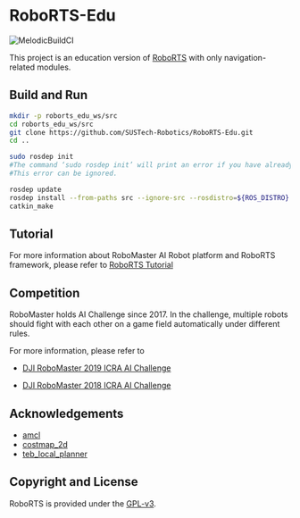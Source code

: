 # RoboRTS-Edu

![MelodicBuildCI](https://github.com/Artinx-Robotics/RoboRTS-Edu/workflows/MelodicBuildCI/badge.svg)

This project is an education version of [RoboRTS](https://github.com/RoboMaster/RoboRTS) with only navigation-related modules.

## Build and Run

```bash
mkdir -p roborts_edu_ws/src
cd roborts_edu_ws/src
git clone https://github.com/SUSTech-Robotics/RoboRTS-Edu.git
cd ..

sudo rosdep init
#The command ‘sudo rosdep init’ will print an error if you have already executed it since installing ROS. 
#This error can be ignored.

rosdep update
rosdep install --from-paths src --ignore-src --rosdistro=${ROS_DISTRO} -y
catkin_make


```

## Tutorial

For more information about RoboMaster AI Robot platform and RoboRTS framework, please refer to [RoboRTS Tutorial](https://robomaster.github.io/RoboRTS-Tutorial/#/)

## Competition

RoboMaster holds AI Challenge since 2017. In the challenge, multiple robots should fight with each other on a game field automatically under different rules.

For more information, please refer to

- [DJI RoboMaster 2019 ICRA AI Challenge](https://icra2019.org/competitions/dji-robomaster-ai-challenge)

- [DJI RoboMaster 2018 ICRA AI Challenge](https://icra2018.org/dji-robomaster-ai-challenge/)


## Acknowledgements

* [amcl](http://wiki.ros.org/amcl)
* [costmap_2d](http://wiki.ros.org/costmap_2d)
* [teb_local_planner](http://wiki.ros.org/teb_local_planner)

## Copyright and License

RoboRTS is provided under the [GPL-v3](COPYING).


